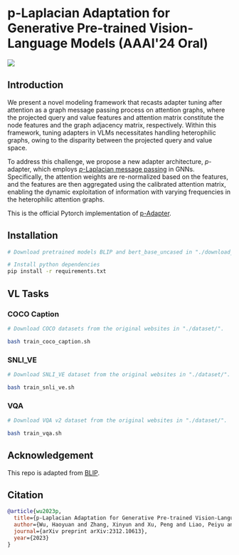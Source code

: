 # p-Laplacian Adaptation for Generative Pre-trained Vision-Language Models (AAAI'24 Oral)
<img src="./img/p-adapter.png">

## Introduction
We present a novel modeling framework that recasts adapter tuning after attention as a graph message passing process on attention graphs, where the projected query and value features and attention matrix constitute the node features and the graph adjacency matrix, respectively. Within this framework, tuning adapters in VLMs necessitates handling heterophilic graphs, owing to the disparity between the projected query and value space.

To address this challenge, we propose a new adapter architecture, $p$-adapter, which employs [$p$-Laplacian message passing](https://arxiv.org/abs/2111.07337) in GNNs. Specifically, the attention weights are re-normalized based on the features, and the features are then aggregated using the calibrated attention matrix, enabling the dynamic exploitation of information with varying frequencies in the heterophilic attention graphs.

This is the official Pytorch implementation of [p-Adapter](https://arxiv.org/abs/2312.10613).

## Installation
```bash
# Download pretrained models BLIP and bert_base_uncased in "./download_model/"

# Install python dependencies
pip install -r requirements.txt
```

## VL Tasks

### COCO Caption
```bash
# Download COCO datasets from the original websites in "./dataset/".

bash train_coco_caption.sh
```

### SNLI_VE
```bash
# Download SNLI_VE dataset from the original websites in "./dataset/".

bash train_snli_ve.sh
```

### VQA
```bash
# Download VQA v2 dataset from the original websites in "./dataset/".

bash train_vqa.sh
```

## Acknowledgement
This repo is adapted from [BLIP](https://github.com/salesforce/BLIP).

## Citation
```bibtex
@article{wu2023p,
  title={p-Laplacian Adaptation for Generative Pre-trained Vision-Language Models},
  author={Wu, Haoyuan and Zhang, Xinyun and Xu, Peng and Liao, Peiyu and Yao, Xufeng and Yu, Bei},
  journal={arXiv preprint arXiv:2312.10613},
  year={2023}
}
```
